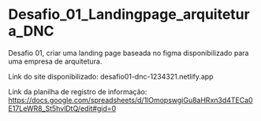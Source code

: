 # Desafio_01_Landingpage_arquitetura_DNC
Desafio 01, criar uma landing page baseada no figma disponibilizado para uma empresa de arquitetura.


Link do site disponibilizado: desafio01-dnc-1234321.netlify.app

Link da planilha de registro de informação: https://docs.google.com/spreadsheets/d/1lOmopswgiGu8aHRxn3d4TECa0E17LeWR8_St5hvlDtQ/edit#gid=0
